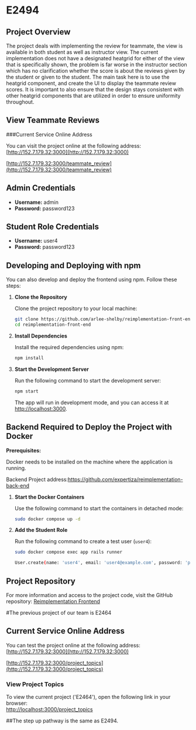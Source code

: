 
# E2494

## Project Overview
The project deals with implementing the review for teammate, the view is available in both student as well as instructor view. The current implementation does not have a designated heatgrid for either of the view that is specifically shown, the problem is far worse in the instructor section which has no clarification whether the score is about the reviews given by the student or given to the student. The main task here is to use the heatgrid component, and create the UI to display the teammate review scores. It is important to also ensure that the design stays consistent with other heatgrid components that are utilized in order to ensure uniformity throughout.

## View Teammate Reviews 
###Current Service Online Address

You can visit the project online at the following address:  
[http://152.7.179.32:3000](http://152.7.179.32:3000)

[http://152.7.179.32:3000/teammate_review](http://152.7.179.32:3000/teammate_review)


## Admin Credentials

- **Username:** admin  
- **Password:** password123  

## Student Role Credentials

- **Username:** user4  
- **Password:** password123  

## Developing and Deploying with npm

You can also develop and deploy the frontend using npm. Follow these steps:

1. **Clone the Repository**

   Clone the project repository to your local machine:
   ```bash
   git clone https://github.com/arlee-shelby/reimplementation-front-end.git
   cd reimplementation-front-end
   ```

2. **Install Dependencies**

   Install the required dependencies using npm:
   ```bash
   npm install
   ```

3. **Start the Development Server**

   Run the following command to start the development server:
   ```bash
   npm start
   ```

   The app will run in development mode, and you can access it at [http://localhost:3000](http://localhost:3000).

## Backend Required to Deploy the Project with Docker

**Prerequisites:** 

Docker needs to be installed on the machine where the application is running. 

Backend Project address:https://github.com/expertiza/reimplementation-back-end

1. **Start the Docker Containers**

   Use the following command to start the containers in detached mode:
   ```bash
   sudo docker compose up -d
   ```

2. **Add the Student Role**

   Run the following command to create a test user (`user4`):
   ```bash
   sudo docker compose exec app rails runner
   
   User.create(name: 'user4', email: 'user4@example.com', password: 'password123', full_name: 'user4', institution_id: 1, role_id: 5)
   ```

## Project Repository

For more information and access to the project code, visit the GitHub repository: [Reimplementation Frontend](https://github.com/arlee-shelby/reimplementation-front-end)




#The previous project of our team is E2464

## Current Service Online Address

You can test the project online at the following address:  
[http://152.7.179.32:3000](http://152.7.179.32:3000)

[http://152.7.179.32:3000/project_topics](http://152.7.179.32:3000/project_topics)

### View Project Topics

To view the current project ('E2464'), open the following link in your browser:  
[http://localhost:3000/project_topics](http://localhost:3000/project_topics)

##The step up pathway is the same as E2494.
